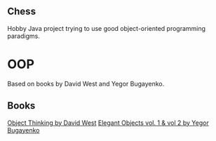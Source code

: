 ## Chess
Hobby Java project trying to use good object-oriented programming paradigms.

# OOP
Based on books by David West and Yegor Bugayenko.

## Books
[Object Thinking by David West](http://davewest.us/product/object-thinking/)
[Elegant Objects vol. 1 & vol 2 by Yegor Bugayenko](https://www.yegor256.com/elegant-objects.html)
